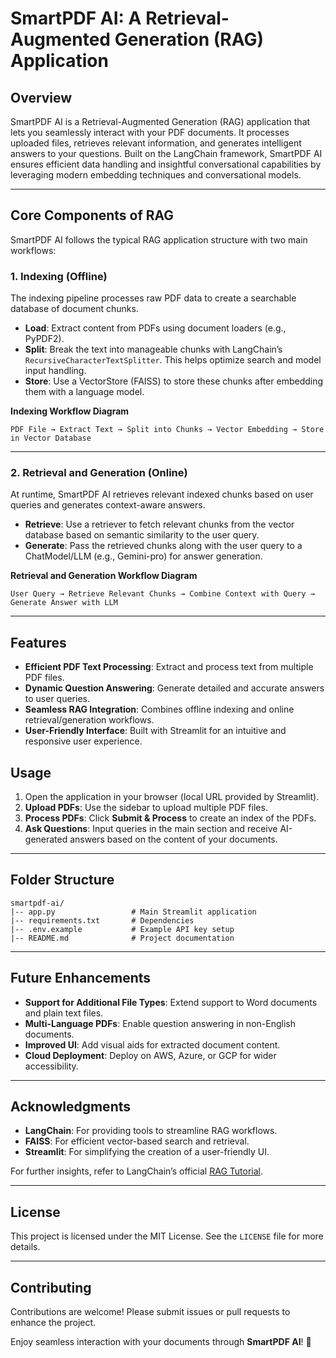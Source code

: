 # SmartPDF AI: A Retrieval-Augmented Generation (RAG) Application  

## Overview  

SmartPDF AI is a Retrieval-Augmented Generation (RAG) application that lets you seamlessly interact with your PDF documents. It processes uploaded files, retrieves relevant information, and generates intelligent answers to your questions. Built on the LangChain framework, SmartPDF AI ensures efficient data handling and insightful conversational capabilities by leveraging modern embedding techniques and conversational models.  

---

## Core Components of RAG  

SmartPDF AI follows the typical RAG application structure with two main workflows:  

### 1. **Indexing (Offline)**  
The indexing pipeline processes raw PDF data to create a searchable database of document chunks.  

- **Load**: Extract content from PDFs using document loaders (e.g., PyPDF2).  
- **Split**: Break the text into manageable chunks with LangChain’s `RecursiveCharacterTextSplitter`. This helps optimize search and model input handling.  
- **Store**: Use a VectorStore (FAISS) to store these chunks after embedding them with a language model.  

**Indexing Workflow Diagram**  
```
PDF File → Extract Text → Split into Chunks → Vector Embedding → Store in Vector Database
```

---

### 2. **Retrieval and Generation (Online)**  
At runtime, SmartPDF AI retrieves relevant indexed chunks based on user queries and generates context-aware answers.  

- **Retrieve**: Use a retriever to fetch relevant chunks from the vector database based on semantic similarity to the user query.  
- **Generate**: Pass the retrieved chunks along with the user query to a ChatModel/LLM (e.g., Gemini-pro) for answer generation.  

**Retrieval and Generation Workflow Diagram**  
```
User Query → Retrieve Relevant Chunks → Combine Context with Query → Generate Answer with LLM
```

---

## Features  

- **Efficient PDF Text Processing**: Extract and process text from multiple PDF files.  
- **Dynamic Question Answering**: Generate detailed and accurate answers to user queries.  
- **Seamless RAG Integration**: Combines offline indexing and online retrieval/generation workflows.  
- **User-Friendly Interface**: Built with Streamlit for an intuitive and responsive user experience.  

## Usage  

1. Open the application in your browser (local URL provided by Streamlit).  
2. **Upload PDFs**: Use the sidebar to upload multiple PDF files.  
3. **Process PDFs**: Click **Submit & Process** to create an index of the PDFs.  
4. **Ask Questions**: Input queries in the main section and receive AI-generated answers based on the content of your documents.  

---

## Folder Structure  

```
smartpdf-ai/  
|-- app.py                 # Main Streamlit application  
|-- requirements.txt       # Dependencies  
|-- .env.example           # Example API key setup  
|-- README.md              # Project documentation  
```

---

## Future Enhancements  

- **Support for Additional File Types**: Extend support to Word documents and plain text files.  
- **Multi-Language PDFs**: Enable question answering in non-English documents.  
- **Improved UI**: Add visual aids for extracted document content.  
- **Cloud Deployment**: Deploy on AWS, Azure, or GCP for wider accessibility.  

---

## Acknowledgments  

- **LangChain**: For providing tools to streamline RAG workflows.  
- **FAISS**: For efficient vector-based search and retrieval.  
- **Streamlit**: For simplifying the creation of a user-friendly UI.  

For further insights, refer to LangChain’s official [RAG Tutorial](https://python.langchain.com/docs/tutorials/rag/).  

---

## License  

This project is licensed under the MIT License. See the `LICENSE` file for more details.  

---

## Contributing  

Contributions are welcome! Please submit issues or pull requests to enhance the project.  

Enjoy seamless interaction with your documents through **SmartPDF AI**! 🚀  
